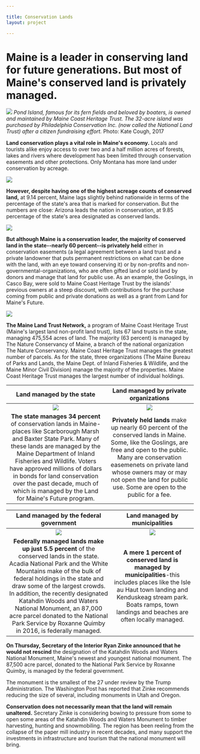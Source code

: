 ```yaml
---

title: Conservation Lands
layout: project

---
```


# Maine is a leader in conserving land for future generations. But most of Maine's conserved land is privately managed.


![](IMG_9721.JPG)
*Pond Island, famous for its fern fields and beloved by boaters, is owned and maintained by Maine Coast Heritage Trust. The 32-acre island was purchased by Philadelphia Conservation Inc. (now called the National Land Trust) after a citizen fundraising effort.* Photo: Kate Cough, 2017

**Land conservation plays a vital role in Maine's economy.** Locals and tourists alike enjoy access to over two and a half million acres of forests, lakes and rivers where development has been limited through conservation easements and other protections. Only Montana has more land under conservation by acreage.

![](bar_conservation_e0d9c4.png)

**However, despite having one of the highest acreage counts of conserved land,** at 9.14 percent, Maine lags slightly behind nationwide in terms of the percentage of the state's area that is marked for conservation. But the numbers are close: Arizona leads the nation in conservation, at 9.85 percentage of the state's area designated as conserved lands.

![](percentage_total_area_blue_e0d9c4.png)


**But although Maine is a conservation leader, the majority of conserved land in the state--nearly 60 percent--is privately held** either in conservation easements (a legal agreement between a land trust and a private landowner that puts permanent restrictions on what can be done with the land, with an eye toward conserving it) or by non-profits and non-governmental-organizations, who are often gifted land or sold land by donors and manage that land for public use. As an example, the Goslings, in Casco Bay, were sold to Maine Coast Heritage Trust by the islands' previous owners at a steep discount, with contributions for the purchase coming from public and private donations as well as a grant from Land for Maine's Future. 

![](all_lands_simplified_template_e0d9c4.png)

**The Maine Land Trust Network,** a program of Maine Coast Heritage Trust (Maine's largest land non-profit land trust), lists 67 land trusts in the state, managing 475,554 acres of land. The majority (63 percent) is managed by The Nature Conservancy of Maine, a branch of the national organization The Nature Conservancy. Maine Coast Heritage Trust manages the greatest number of parcels.
As for the state, three organizations (The Maine Bureau of Parks and Lands, the Maine Dept. of Inland Fisheries & Wildlife, and the Maine Minor Civil Division) manage the majority of the properties. Maine Coast Heritage Trust manages the largest number of individual holdings.

Land managed by the state|Land managed by private organizations
:-------------------------:|:-------------------------:
![](state_highlighted_e0d9c4.png)|![](private_highlighted_e0d9c4.png)
**The state manages 34 percent** of conservation lands in Maine-places like Scarborough Marsh and Baxter State Park. Many of these lands are managed by the Maine Department of Inland Fisheries and Wildlife. Voters have approved millions of dollars in bonds for land conservation over the past decade, much of which is managed by the Land for Maine's Future program. | **Privately held lands** make up nearly 60 percent of the conserved lands in Maine. Some, like the Goslings, are free and open to the public. Many are conservation easemenets on private land whose owners may or may not open the land for public use. Some are open to the public for a fee.

<!--![](private_highlighted_e0d9c4.png)
-->
<!--![](state_highlighted_e0d9c4.png)
-->
Land managed by the federal government|Land managed by municipalities
:-------------------------:|:-------------------------:
![](federal_highlighted_e0d9c4.png)|![](municipal_highlighted_e0d9c4.png)
**Federally managed lands make up just 5.5 percent** of the conserved lands in the state. Acadia National Park and the White Mountains make of the bulk of federal holdings in the state and draw some of the largest crowds. In addition, the recently designated Katahdin Woods and Waters National Monument, an 87,000 acre parcel donated to the National Park Service by Roxanne Quimby in 2016, is federally managed. |**A mere 1 percent of conserved land is managed by municipalities**-this includes places like the Isle au Haut town landing and Kenduskeag stream park. Boats ramps, town landings and beaches are often locally managed.

<!--![](federal_highlighted_e0d9c4.png)
-->
<!--![](municipal_highlighted_e0d9c4.png)
-->
**On Thursday, Secretary of the Interior Ryan Zinke announced that he would not rescind** the designation of the Katahdin Woods and Waters National Monument, Maine's newest and youngest national monument. The 87,500 acre parcel, donated to the National Park Service by Roxanne Quimby, is managed by the federal government.

The monument is the smallest of the 27 under review by the Trump Administration. The Washington Post has reported that Zinke recommends reducing the size of several, including monuments in Utah and Oregon.

**Conservation does not necessarily mean that the land will remain unaltered.** Secretary Zinke is considering bowing to pressure from some to open some areas of the Katahdin Woods and Waters Monument to timber harvesting, hunting and snowmobiling. The region has been reeling from the collapse of the paper mill industry in recent decades, and many support the investments in infrastructure and tourism that the national monument will bring.


